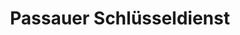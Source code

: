 ---
title: "Passauer Schlüsseldienst"
url: /passau/passauer-schluesseldienst/
shop: Schlüsseldienst
---